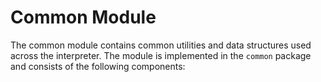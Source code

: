 # Common Module

The common module contains common utilities and data structures used across the interpreter. The module is implemented in the `common` package and consists of the following components:

<!-- TODO: List all the modules -->